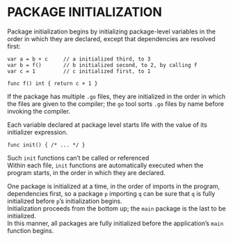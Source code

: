 # PACKAGE INITIALIZATION

Package initialization begins by initializing package-level variables in the order in which they are declared, except that dependencies are resolved first:

```text
var a = b + c     // a initialized third, to 3
var b = f()       // b initialized second, to 2, by calling f
var c = 1         // c initialized first, to 1

func f() int { return c + 1 }
```

If the package has multiple `.go` files, they are initialized in the order in which the files are given to the compiler; the `go` tool sorts `.go` files by name before invoking the compiler.

Each variable declared at package level starts life with the value of its initializer expression.

```text
func init() { /* ... */ }
```

Such `init` functions can’t be called or referenced  
Within each file, `init` functions are automatically executed when the program starts, in the order in which they are declared.  
  
One package is initialized at a time, in the order of imports in the program, dependencies first, so a package `p` importing `q` can be sure that `q` is fully initialized before `p`’s initialization begins.   
Initialization proceeds from the bottom up; the `main` package is the last to be initialized.   
In this manner, all packages are fully initialized before the application’s `main` function begins.  
  



